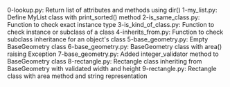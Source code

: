 0-lookup.py: Return list of attributes and methods using dir()
1-my_list.py: Define MyList class with print_sorted() method
2-is_same_class.py: Function to check exact instance type
3-is_kind_of_class.py: Function to check instance or subclass of a class
4-inherits_from.py: Function to check subclass inheritance for an object's class
5-base_geometry.py: Empty BaseGeometry class
6-base_geometry.py: BaseGeometry class with area() raising Exception
7-base_geometry.py: Added integer_validator method to BaseGeometry class
8-rectangle.py: Rectangle class inheriting from BaseGeometry with validated width and height
9-rectangle.py: Rectangle class with area method and string representation
